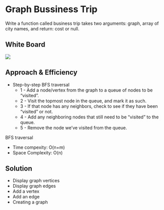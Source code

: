 # Graph Bussiness Trip


Write a function called business trip takes two arguments: graph, array of city names, and return: cost or null.

## White Board

![](https://raw.githubusercontent.com/marvincolgin/data-structures-and-algorithms/master/whiteboards/binary_tree-breadth_first.jpg)

## Approach & Efficiency

- Step-by-step BFS traversal
    - 1 - Add a node/vertex from the graph to a queue of nodes to be “visited”.
    - 2 - Visit the topmost node in the queue, and mark it as such.
    - 3 - If that node has any neighbors, check to see if they have been “visited” or not.
    - 4 - Add any neighboring nodes that still need to be “visited” to the queue.
    - 5 - Remove the node we’ve visited from the queue.

BFS traversal

- Time compexity: O(n+m)
- Space Complexity: O(n)

## Solution

- Display graph vertices
- Display graph edges
- Add a vertex
- Add an edge
- Creating a graph

